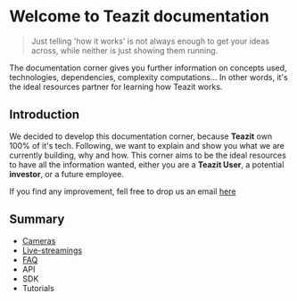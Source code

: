 # Welcome to Teazit documentation


> Just telling 'how it works' is not always enough to get your ideas
> across, while neither is just showing them running.


The documentation corner gives you further information on concepts used,
technologies, dependencies, complexity computations...
In other words, it's the ideal resources partner for learning how
Teazit works.

## Introduction

We decided to develop this documentation corner, because **Teazit** own 100% of
it's tech. Following, we want to explain and show you what we are currently
building, why and how. This corner aims to be the ideal resources to have all
the information wanted, either you are a **Teazit User**, a potential **investor**,
or a future employee.

If you find any improvement, fell free to drop us an email [here](mailto:contact@teazit.fr)

## Summary

- [Cameras](/cameras)
- [Live-streamings](/live-streamings)
- [FAQ](/faq)
- API
- SDK
- Tutorials
